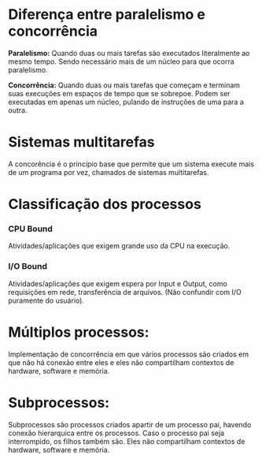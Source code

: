 # Diferença entre paralelismo e concorrência

**Paralelismo:** 
Quando duas ou mais tarefas são executados literalmente ao mesmo tempo. Sendo necessário mais de um núcleo para que ocorra paralelismo.

**Concorrência:** 
Quando duas ou mais tarefas que começam e terminam suas execuções em espaços de tempo que se sobrepoe. Podem ser executadas em apenas um núcleo, pulando de instruções de uma para a outra.

# Sistemas multitarefas
A concorência é o princípio base que permite que um sistema execute mais de um programa por vez, chamados de sistemas multitarefas.

# Classificação dos processos

### CPU Bound
Atividades/aplicações que exigem grande uso da CPU na execução.
### I/O Bound
Atividades/aplicações que exigem espera por Input e Output, como requisições em rede, transferência de arquivos. (Não confundir com I/O puramente do usuário).

# Múltiplos processos:
Implementação de concorrência em que vários processos são criados em que não há conexão entre eles e eles não compartilham contextos de hardware, software e memória.
# Subprocessos:
Subprocessos são processos criados apartir de um processo pai, havendo conexão hierarquica entre os processos. Caso o processo pai seja interrompido, os filhos também são. Eles não compartilham contextos de hardware, software e memória.